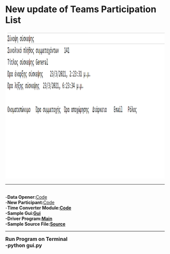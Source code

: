 <html>
<body>
<h1>New update of Teams Participation List</h1>
<img src="sample.png" width="100%" height="465px">
<hr><br>
-<b>Data Opener:</b><a href="ReadData.py">Code</a><br>
-<b>New Participant:</b><a href="participant.py">Code</a><br>
-<b>Time Converter Module:<b><a href="Time.py">Code</a><br>
-<b>Sample Gui:</b><a href="gui.py">Gui</a><br>
-<b>Driver Program:</b><a href="main.py">Main</a><br>
-<b>Sample Source File:</b><a href="source.csv">Source</a><br>
  <hr>
  <b style="font-size:16px;">Run Program on Terminal<br>
    -python gui.py</b>
</body>
</html>
